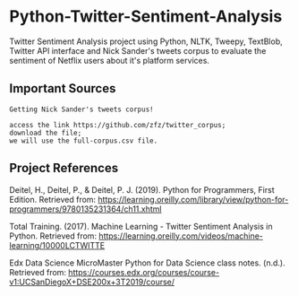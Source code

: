 # Python-Twitter-Sentiment-Analysis


Twitter Sentiment Analysis project using Python, NLTK, Tweepy, TextBlob, Twitter API interface and Nick Sander's tweets corpus to evaluate the sentiment of Netflix users about it's platform services.


**Important Sources**
---

	Getting Nick Sander's tweets corpus!

	access the link https://github.com/zfz/twitter_corpus;
	download the file;
	we will use the full-corpus.csv file.


**Project References**
---

Deitel, H., Deitel, P., & Deitel, P. J. (2019). Python for Programmers, First Edition. Retrieved from:
https://learning.oreilly.com/library/view/python-for-programmers/9780135231364/ch11.xhtml

Total Training. (2017). Machine Learning - Twitter Sentiment Analysis in Python. Retrieved from:
https://learning.oreilly.com/videos/machine-learning/10000LCTWITTE

Edx Data Science MicroMaster Python for Data Science class notes. (n.d.). Retrieved from:
https://courses.edx.org/courses/course-v1:UCSanDiegoX+DSE200x+3T2019/course/